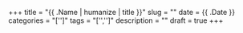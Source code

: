 +++
title = "{{ .Name | humanize | title }}"
slug = ""
date = {{ .Date }}
categories = "['']"
tags = "['','']"
description = ""
draft = true
+++
